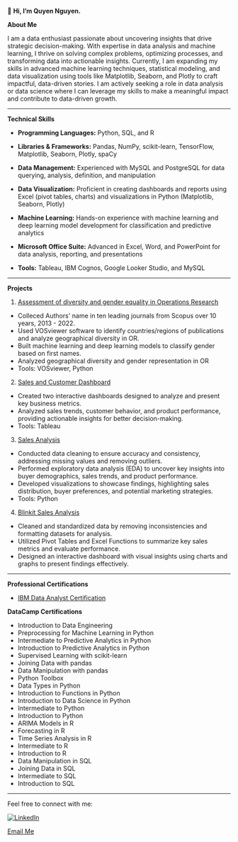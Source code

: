 👋 **Hi, I’m Quyen Nguyen.**

**About Me**

I am a data enthusiast passionate about uncovering insights that drive strategic decision-making. With expertise in data analysis and machine learning, I thrive on solving complex problems, optimizing processes, and transforming data into actionable insights. Currently, I am expanding my skills in advanced machine learning techniques, statistical modeling, and data visualization using tools like Matplotlib, Seaborn, and Plotly to craft impactful, data-driven stories. I am actively seeking a role in data analysis or data science where I can leverage my skills to make a meaningful impact and contribute to data-driven growth.

-----------------------
**Technical Skills**

- **Programming Languages:** Python, SQL, and R
  
- **Libraries & Frameworks:** Pandas, NumPy, scikit-learn, TensorFlow, Matplotlib, Seaborn, Plotly, spaCy
  
- **Data Management:** Experienced with MySQL and PostgreSQL for data querying, analysis, definition, and manipulation
  
- **Data Visualization:** Proficient in creating dashboards and reports using Excel (pivot tables, charts) and visualizations in Python (Matplotlib, Seaborn, Plotly)
  
- **Machine Learning:** Hands-on experience with machine learning and deep learning model development for classification and predictive analytics
  
- **Microsoft Office Suite:** Advanced in Excel, Word, and PowerPoint for data analysis, reporting, and presentations
  
- **Tools:** Tableau, IBM Cognos, Google Looker Studio, and MySQL

-----------------------
**Projects**
1. [Assessment of diversity and gender equality in Operations Research](https://github.com/QuyenNguyen0611/Assessment-of-diversity-and-gender-equality-in-OR)
- Colleced Authors' name in ten leading journals from Scopus over 10 years, 2013 - 2022.
- Used VOSviewer software to identify countries/regions of publications and analyze geographical diversity in OR.
- Built machine learning and deep learning models to classify gender based on first names.
- Analyzed geographical diversity and gender representation in OR
- Tools: VOSviewer, Python
  
2. [Sales and Customer Dashboard](https://github.com/QuyenNguyen0611/Tableau-Sales-and-Customer-Dashboard)
- Created two interactive dashboards designed to analyze and present key business metrics.
- Analyzed sales trends, customer behavior, and product performance, providing actionable insights for better decision-making.
- Tools: Tableau
  
3. [Sales Analysis](https://github.com/QuyenNguyen0611/Sales-Analysis)
- Conducted data cleaning to ensure accuracy and consistency, addressing missing values and removing outliers.
- Performed exploratory data analysis (EDA) to uncover key insights into buyer demographics, sales trends, and product performance.
- Developed visualizations to showcase findings, highlighting sales distribution, buyer preferences, and potential marketing strategies.
- Tools: Python

4. [Blinkit Sales Analysis](https://github.com/QuyenNguyen0611/Blinkit-Analysis)
- Cleaned and standardized data by removing inconsistencies and formatting datasets for analysis.
- Utilized Pivot Tables and Excel Functions to summarize key sales metrics and evaluate performance.
- Designed an interactive dashboard with visual insights using charts and graphs to present findings effectively.
  
-----------------------
**Professional Certifications**

- [IBM Data Analyst Certification](https://www.coursera.org/account/accomplishments/professional-cert/1M5BN55OGEGU?utm_source=ln&utm_medium=certificate&utm_content=cert_image&utm_campaign=sharing_cta&utm_product=prof)

**DataCamp Certifications**
- Introduction to Data Engineering
- Preprocessing for Machine Learning in Python
- Intermediate to Predictive Analytics in Python
- Introduction to Predictive Analytics in Python
- Supervised Learning with scikit-learn
- Joining Data with pandas
- Data Manipulation with pandas
- Python Toolbox
- Data Types in Python
- Introduction to Functions in Python
- Introduction to Data Science in Python
- Intermediate to Python
- Introduction to Python
- ARIMA Models in R
- Forecasting in R
- Time Series Analysis in R
- Intermediate to R
- Introduction to R
- Data Manipulation in SQL
- Joining Data in SQL
- Intermediate to SQL
- Introduction to SQL


-----------------------
Feel free to connect with me:

[![LinkedIn](https://upload.wikimedia.org/wikipedia/commons/8/81/LinkedIn_icon.svg)](https://www.linkedin.com/in/phamtieuquyen-nguyen/)

[Email Me](mailto:tieuquyen0694@gmail.com)



